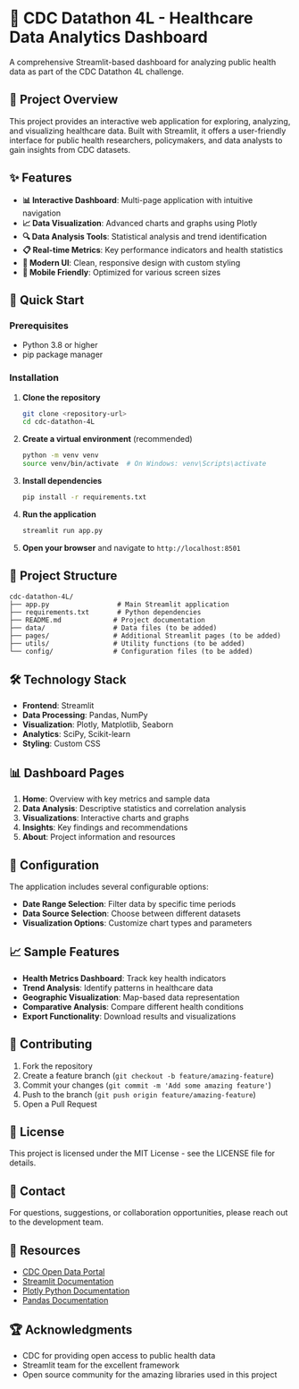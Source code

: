 # 🏥 CDC Datathon 4L - Healthcare Data Analytics Dashboard

A comprehensive Streamlit-based dashboard for analyzing public health data as part of the CDC Datathon 4L challenge.

## 🎯 Project Overview

This project provides an interactive web application for exploring, analyzing, and visualizing healthcare data. Built with Streamlit, it offers a user-friendly interface for public health researchers, policymakers, and data analysts to gain insights from CDC datasets.

## ✨ Features

- **📊 Interactive Dashboard**: Multi-page application with intuitive navigation
- **📈 Data Visualization**: Advanced charts and graphs using Plotly
- **🔍 Data Analysis Tools**: Statistical analysis and trend identification
- **📋 Real-time Metrics**: Key performance indicators and health statistics
- **🎨 Modern UI**: Clean, responsive design with custom styling
- **📱 Mobile Friendly**: Optimized for various screen sizes

## 🚀 Quick Start

### Prerequisites

- Python 3.8 or higher
- pip package manager

### Installation

1. **Clone the repository**
   ```bash
   git clone <repository-url>
   cd cdc-datathon-4L
   ```

2. **Create a virtual environment** (recommended)
   ```bash
   python -m venv venv
   source venv/bin/activate  # On Windows: venv\Scripts\activate
   ```

3. **Install dependencies**
   ```bash
   pip install -r requirements.txt
   ```

4. **Run the application**
   ```bash
   streamlit run app.py
   ```

5. **Open your browser** and navigate to `http://localhost:8501`

## 📁 Project Structure

```
cdc-datathon-4L/
├── app.py                 # Main Streamlit application
├── requirements.txt       # Python dependencies
├── README.md             # Project documentation
├── data/                 # Data files (to be added)
├── pages/                # Additional Streamlit pages (to be added)
├── utils/                # Utility functions (to be added)
└── config/               # Configuration files (to be added)
```

## 🛠️ Technology Stack

- **Frontend**: Streamlit
- **Data Processing**: Pandas, NumPy
- **Visualization**: Plotly, Matplotlib, Seaborn
- **Analytics**: SciPy, Scikit-learn
- **Styling**: Custom CSS

## 📊 Dashboard Pages

1. **Home**: Overview with key metrics and sample data
2. **Data Analysis**: Descriptive statistics and correlation analysis
3. **Visualizations**: Interactive charts and graphs
4. **Insights**: Key findings and recommendations
5. **About**: Project information and resources

## 🔧 Configuration

The application includes several configurable options:

- **Date Range Selection**: Filter data by specific time periods
- **Data Source Selection**: Choose between different datasets
- **Visualization Options**: Customize chart types and parameters

## 📈 Sample Features

- **Health Metrics Dashboard**: Track key health indicators
- **Trend Analysis**: Identify patterns in healthcare data
- **Geographic Visualization**: Map-based data representation
- **Comparative Analysis**: Compare different health conditions
- **Export Functionality**: Download results and visualizations

## 🤝 Contributing

1. Fork the repository
2. Create a feature branch (`git checkout -b feature/amazing-feature`)
3. Commit your changes (`git commit -m 'Add some amazing feature'`)
4. Push to the branch (`git push origin feature/amazing-feature`)
5. Open a Pull Request

## 📝 License

This project is licensed under the MIT License - see the LICENSE file for details.

## 📧 Contact

For questions, suggestions, or collaboration opportunities, please reach out to the development team.

## 🔗 Resources

- [CDC Open Data Portal](https://data.cdc.gov/)
- [Streamlit Documentation](https://docs.streamlit.io/)
- [Plotly Python Documentation](https://plotly.com/python/)
- [Pandas Documentation](https://pandas.pydata.org/docs/)

## 🏆 Acknowledgments

- CDC for providing open access to public health data
- Streamlit team for the excellent framework
- Open source community for the amazing libraries used in this project
